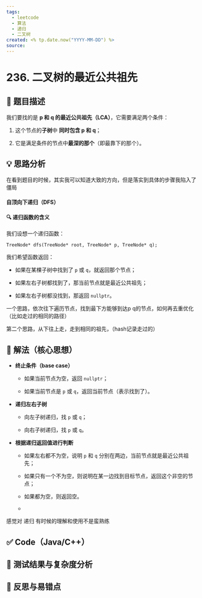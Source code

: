 ```yaml
---
tags:
  - leetcode
  - 算法
  - 递归
  - 二叉树
created: <% tp.date.now("YYYY-MM-DD") %>
source:
---
```



# 236. 二叉树的最近公共祖先

## 📘 题目描述
我们要找的是 **p 和 q 的最近公共祖先（LCA）**，它需要满足两个条件：

1. 这个节点的**子树**中 **同时包含 p 和 q**；
    
2. 它是满足条件的节点中**最深的那个**（即最靠下的那个）。

## 💡 思路分析

在看到题目的时候，其实我可以知道大致的方向，但是落实到具体的步骤我陷入了僵局

#### 自顶向下递归（DFS）
#### 🔍 递归函数的含义

我们设想一个递归函数：

`TreeNode* dfs(TreeNode* root, TreeNode* p, TreeNode* q);`

  

我们希望函数返回：

- 如果在某棵子树中找到了 `p` 或 `q`，就返回那个节点；
    
- 如果左右子树都找到了，那当前节点就是最近公共祖先；
    
- 如果左右子树都没找到，那返回 `nullptr`。

一个思路，依次往下遍历节点，找到最下方能够到达p q的节点，如何再去重优化（比如走过的相同的路径）

第二个思路，从下往上走，走到相同的祖先，（hash记录走过的）

## 🧠 解法（核心思想）
- **终止条件（base case）**
    
    - 如果当前节点为空，返回 `nullptr`；
        
    - 如果当前节点是 `p` 或 `q`，返回当前节点（表示找到了）。
        
- **递归左右子树**
    
    - 向左子树递归，找 `p` 或 `q`；
        
    - 向右子树递归，找 `p` 或 `q`。
        
- **根据递归返回值进行判断**
    
    - 如果左右都不为空，说明 `p` 和 `q` 分别在两边，当前节点就是最近公共祖先；
        
    - 如果只有一个不为空，则说明在某一边找到目标节点，返回这个非空的节点；
        
    - 如果都为空，则返回空。
    - 
感觉对 递归 有时候的理解和使用不是蛮熟练
## ✅ Code（Java/C++）

## 🧪 测试结果与复杂度分析

## 🔄 反思与易错点
